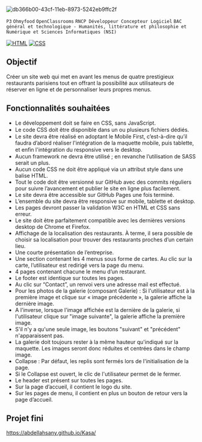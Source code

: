 ![db366b00-43cf-11eb-8973-5242eb9ffc2f](https://github.com/abdellahsany/Ohmyfood/assets/106497263/4254a78f-66b4-43d7-b0af-968c1b498a3e)

`P3` `Ohmyfood` `OpenClassrooms` `RNCP Développeur Concepteur Logiciel` `BAC général et technologique - Humanités, littérature et philosophie et Numérique et Sciences Informatiques (NSI)`

[![HTML](https://img.shields.io/badge/HTML-HyperText%20Markup%20Language-orange)](https://developer.mozilla.org/fr/docs/Learn/HTML)
[![CSS](https://img.shields.io/badge/CSS-Cascading%20Style%20Sheets-blue)](https://developer.mozilla.org/fr/docs/Web/CSS)

## Objectif

Créer un site web qui met en avant les menus de quatre prestigieux restaurants parisiens tout en offrant la possibilité aux utilisateurs de réserver en ligne et de personnaliser leurs propres menus.

## Fonctionnalités souhaitées

- Le développement doit se faire en CSS, sans JavaScript.
- Le code CSS doit être disponible dans un ou plusieurs ﬁchiers dédiés.
- Le site devra être réalisé en adoptant le Mobile First, c’est-à-dire qu’il faudra d’abord réaliser l'intégration de la maquette mobile, puis tablette, et enﬁn l'intégration du responsive vers le desktop.
- Aucun framework ne devra être utilisé ; en revanche l’utilisation de SASS serait un plus.
- Aucun code CSS ne doit être appliqué via un attribut style dans une balise HTML.
- Tout le code doit être versionné sur GitHub avec des commits réguliers pour suivre l’avancement et publier le site en ligne plus facilement.
- Le site devra être accessible sur GitHub Pages une fois terminé.
- L’ensemble du site devra être responsive sur mobile, tablette et desktop.
- Les pages devront passer la validation W3C en HTML et CSS sans erreur.
- Le site doit être parfaitement compatible avec les dernières versions desktop de Chrome et Firefox.
- Affichage de la localisation des restaurants. À terme, il sera possible de choisir sa localisation pour trouver des restaurants proches d’un certain lieu.
-	Une courte présentation de l’entreprise.
-	Une section contenant les 4 menus sous forme de cartes. Au clic sur la carte, l’utilisateur est redirigé vers la page du menu.
- 4 pages contenant chacune le menu d’un restaurant.
-	Le footer est identique sur toutes les pages.
-	Au clic sur “Contact”, un renvoi vers une adresse mail est effectué.
- Pour les photos de la galerie (composant Galerie) : Si l'utilisateur est à la première image et clique sur « image précédente », la galerie affiche la dernière image.
- A l'inverse, lorsque l'image affichée est la dernière de la galerie, si l'utilisateur clique sur "image suivante", la galerie affiche la première image.
- S'il n'y a qu'une seule image, les boutons "suivant" et "précédent" n'apparaissent pas.
- La galerie doit toujours rester à la même hauteur qu'indiqué sur la maquette. Les images seront donc réduites et centrées dans le champ image.
- Collapse : Par défaut, les replis sont fermés lors de l'initialisation de la page.
- Si le Collapse est ouvert, le clic de l'utilisateur permet de le fermer.
-	Le header est présent sur toutes les pages.
-	Sur la page d’accueil, il contient le logo du site.
-	Sur les pages de menu, il contient en plus un bouton de retour vers la page d’accueil.

## Projet fini

https://abdellahsany.github.io/Kasa/
